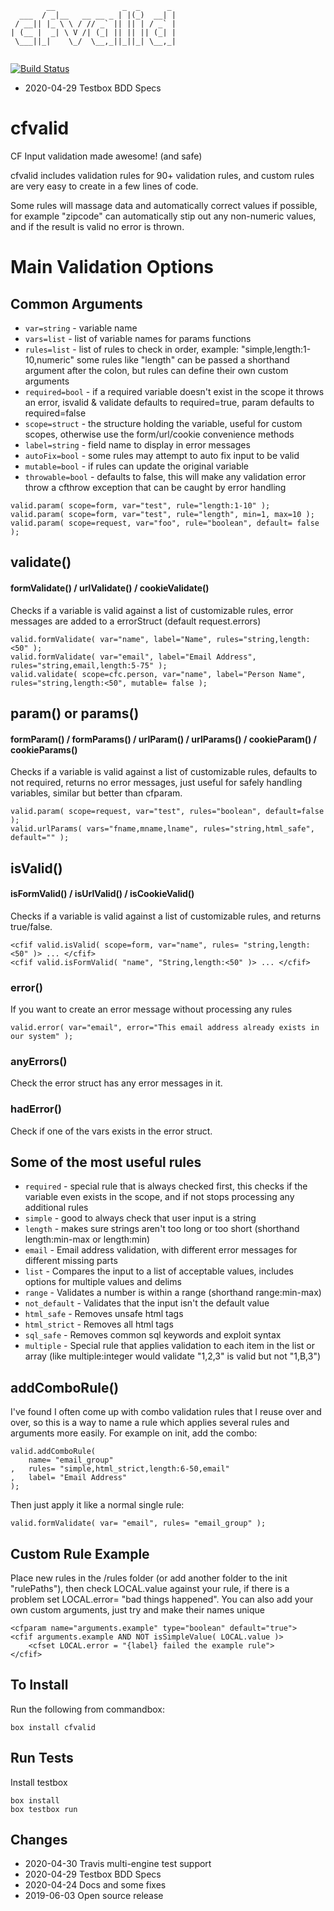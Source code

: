 ```
        __               _  _      _ 
  ___  / _|__   __ __ _ | |(_)  __| |
 / __|| |_ \ \ / // _` || || | / _` |
| (__ |  _| \ V /| (_| || || || (_| |
 \___||_|    \_/  \__,_||_||_| \__,_|
                                     
```
[![Build Status](https://travis-ci.com/jordanclark/cfvalid.svg?branch=master)](https://travis-ci.com/jordanclark/cfvalid)
* 2020-04-29 Testbox BDD Specs
# cfvalid
CF Input validation made awesome! (and safe)

cfvalid includes validation rules for 90+ validation rules, and custom rules are very easy to create in a few lines of code.

Some rules will massage data and automatically correct values if possible, for example "zipcode" can automatically stip out any non-numeric
values, and if the result is valid no error is thrown.

# Main Validation Options

## Common Arguments
* `var=string` - variable name
* `vars=list` - list of variable names for params functions
* `rules=list` - list of rules to check in order, example: "simple,length:1-10,numeric" some rules like "length" can be passed a shorthand argument after the colon, but rules can define their own custom arguments
* `required=bool` - if a required variable doesn't exist in the scope it throws an error, isvalid & validate defaults to required=true, param defaults to required=false
* `scope=struct` - the structure holding the variable, useful for custom scopes, otherwise use the form/url/cookie convenience methods
* `label=string` - field name to display in error messages
* `autoFix=bool` - some rules may attempt to auto fix input to be valid
* `mutable=bool` - if rules can update the original variable
* `throwable=bool` - defaults to false, this will make any validation error throw a cfthrow exception that can be caught by error handling
```
valid.param( scope=form, var="test", rule="length:1-10" );
valid.param( scope=form, var="test", rule="length", min=1, max=10 );
valid.param( scope=request, var="foo", rule="boolean", default= false );
```

## validate()
#### formValidate() / urlValidate() / cookieValidate()
Checks if a variable is valid against a list of customizable rules, error messages are added to a errorStruct (default request.errors)
```
valid.formValidate( var="name", label="Name", rules="string,length:<50" );
valid.formValidate( var="email", label="Email Address", rules="string,email,length:5-75" );
valid.validate( scope=cfc.person, var="name", label="Person Name", rules="string,length:<50", mutable= false );
```

## param() or params()
#### formParam() / formParams() / urlParam() / urlParams() / cookieParam() / cookieParams()
Checks if a variable is valid against a list of customizable rules, defaults to not required, returns no error messages, just useful for
safely handling variables, similar but better than cfparam.
```
valid.param( scope=request, var="test", rules="boolean", default=false );
valid.urlParams( vars="fname,mname,lname", rules="string,html_safe", default="" );
```

## isValid()
#### isFormValid() / isUrlValid() / isCookieValid()
Checks if a variable is valid against a list of customizable rules, and returns true/false.
```
<cfif valid.isValid( scope=form, var="name", rules= "string,length:<50" )> ... </cfif>
<cfif valid.isFormValid( "name", "String,length:<50" )> ... </cfif>
```

### error() 
If you want to create an error message without processing any rules
```
valid.error( var="email", error="This email address already exists in our system" );
```

### anyErrors()
Check the error struct has any error messages in it.

### hadError()
Check if one of the vars exists in the error struct.

## Some of the most useful rules
* `required` - special rule that is always checked first, this checks if the variable even exists in the scope, and if not stops processing any additional rules
* `simple` - good to always check that user input is a string
* `length` - makes sure strings aren't too long or too short (shorthand length:min-max or length:<max or length:>min)
* `email` - Email address validation, with different error messages for different missing parts
* `list` - Compares the input to a list of acceptable values, includes options for multiple values and delims
* `range` - Validates a number is within a range (shorthand range:min-max)
* `not_default` - Validates that the input isn't the default value
* `html_safe` - Removes unsafe html tags
* `html_strict` - Removes all html tags
* `sql_safe` - Removes common sql keywords and exploit syntax
* `multiple` - Special rule that applies validation to each item in the list or array (like multiple:integer would validate "1,2,3" is valid but not "1,B,3")

## addComboRule()
I've found I often come up with combo validation rules that I reuse over and over, so this is a way to name a rule which applies several rules and arguments more easily.
For example on init, add the combo:
```
valid.addComboRule(
	name= "email_group"
,	rules= "simple,html_strict,length:6-50,email"
,	label= "Email Address"
);
```
Then just apply it like a normal single rule:
```
valid.formValidate( var= "email", rules= "email_group" );
```

## Custom Rule Example
Place new rules in the /rules folder (or add another folder to the init "rulePaths"), then check LOCAL.value against your rule, if there is a problem set LOCAL.error= "bad things happened". You can also add your own custom arguments, just try and make their names unique
```
<cfparam name="arguments.example" type="boolean" default="true">
<cfif arguments.example AND NOT isSimpleValue( LOCAL.value )>
	<cfset LOCAL.error = "{label} failed the example rule">
</cfif>
```

## To Install
Run the following from commandbox:
```
box install cfvalid
```

## Run Tests
Install testbox
```
box install
box testbox run
```

## Changes
* 2020-04-30 Travis multi-engine test support
* 2020-04-29 Testbox BDD Specs
* 2020-04-24 Docs and some fixes
* 2019-06-03 Open source release
